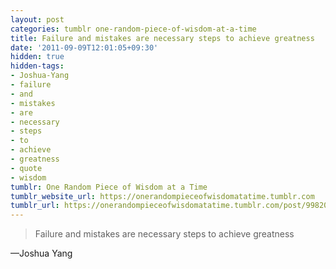 ```yaml
---
layout: post
categories: tumblr one-random-piece-of-wisdom-at-a-time
title: Failure and mistakes are necessary steps to achieve greatness
date: '2011-09-09T12:01:05+09:30'
hidden: true
hidden-tags:
- Joshua-Yang
- failure
- and
- mistakes
- are
- necessary
- steps
- to
- achieve
- greatness
- quote
- wisdom
tumblr: One Random Piece of Wisdom at a Time
tumblr_website_url: https://onerandompieceofwisdomatatime.tumblr.com
tumblr_url: https://onerandompieceofwisdomatatime.tumblr.com/post/9982031958/failure-and-mistakes-are-necessary-steps-to
---
```

> Failure and mistakes are necessary steps to achieve greatness

—Joshua Yang
